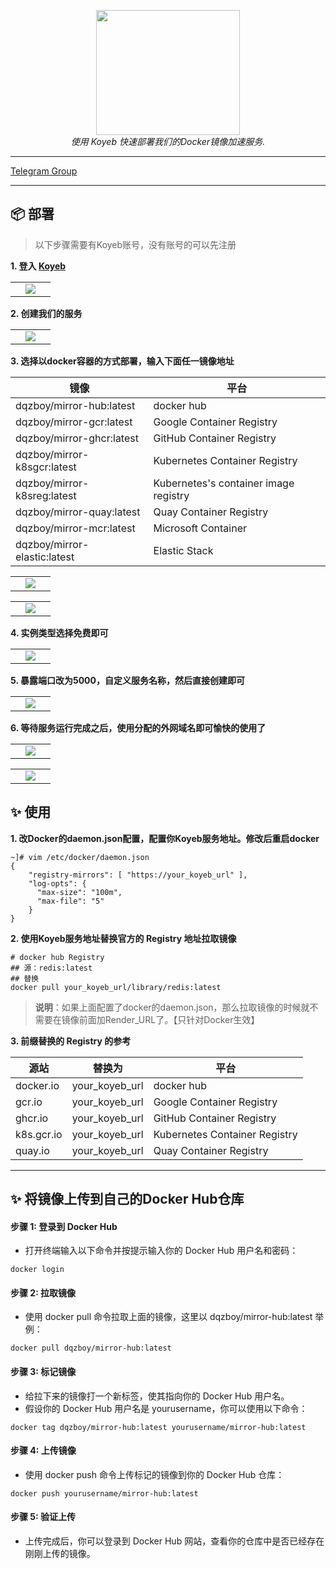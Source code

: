 <div style="text-align: center"></div>
  <p align="center">
  <img src="https://github.com/dqzboy/Docker-Proxy/assets/42825450/c187d66f-152e-4172-8268-e54bd77d48bb" width="230px" height="200px">
      <br>
      <i>使用 Koyeb 快速部署我们的Docker镜像加速服务.</i>
  </p>
</div>

---

[Telegram Group](https://t.me/+ghs_XDp1vwxkMGU9) 

---


## 📦 部署
> 以下步骤需要有Koyeb账号，没有账号的可以先注册

**1. 登入 [Koyeb](https://app.koyeb.com/auth/signup/)**

<table>
    <tr>
        <td width="50%" align="center"><img src="https://github.com/dqzboy/Docker-Proxy/assets/42825450/671ac907-35e9-4e33-8ecb-8f1787ea818d?raw=true"></td>
    </tr>
</table>

**2. 创建我们的服务**

<table>
    <tr>
        <td width="50%" align="center"><img src="https://github.com/dqzboy/Docker-Proxy/assets/42825450/c14f1109-3c48-4c00-876b-1bbf8f7e1939?raw=true"></td>
    </tr>
</table>

**3. 选择以docker容器的方式部署，输入下面任一镜像地址**

| 镜像 | 平台 |
|-------|---------------|
| dqzboy/mirror-hub:latest   | docker hub
| dqzboy/mirror-gcr:latest      | Google Container Registry
| dqzboy/mirror-ghcr:latest     | GitHub Container Registry
| dqzboy/mirror-k8sgcr:latest  | Kubernetes Container Registry
| dqzboy/mirror-k8sreg:latest      | Kubernetes's container image registry
| dqzboy/mirror-quay:latest     | Quay Container Registry
| dqzboy/mirror-mcr:latest     | Microsoft Container
| dqzboy/mirror-elastic:latest     | Elastic Stack

<table>
    <tr>
        <td width="50%" align="center"><img src="https://github.com/dqzboy/Docker-Proxy/assets/42825450/7f0df696-f4b6-41db-8ba5-5e28cb58fc17?raw=true"></td>
    </tr>
</table>

<table>
    <tr>
        <td width="50%" align="center"><img src="https://github.com/dqzboy/Docker-Proxy/assets/42825450/6c407af3-5a17-49bb-9c31-45a6fcf8cedd?raw=true"></td>
    </tr>
</table>


**4. 实例类型选择免费即可**

<table>
    <tr>
        <td width="50%" align="center"><img src="https://github.com/dqzboy/Docker-Proxy/assets/42825450/037cd5b2-801f-4ccf-b4c6-ec3f288b08c6?raw=true"></td>
    </tr>
</table>

**5. 暴露端口改为5000，自定义服务名称，然后直接创建即可**
<table>
    <tr>
        <td width="50%" align="center"><img src="https://github.com/dqzboy/Docker-Proxy/assets/42825450/323bf282-804e-49ab-8251-7ebd6c8f8969?raw=true"></td>
    </tr>
</table>

**6. 等待服务运行完成之后，使用分配的外网域名即可愉快的使用了**
<table>
    <tr>
        <td width="50%" align="center"><img src="https://github.com/dqzboy/Docker-Proxy/assets/42825450/cea37723-45f2-48df-bc59-9df97823adaa?raw=true"></td>
    </tr>
</table>
<table>
    <tr>
        <td width="50%" align="center"><img src="https://github.com/dqzboy/Docker-Proxy/assets/42825450/54437313-f104-48ee-8e81-49dfe95a2118?raw=true"></td>
    </tr>
</table>


## ✨ 使用

**1. 改Docker的daemon.json配置，配置你Koyeb服务地址。修改后重启docker**
```shell
~]# vim /etc/docker/daemon.json
{
    "registry-mirrors": [ "https://your_koyeb_url" ],
    "log-opts": {
      "max-size": "100m",
      "max-file": "5"
    }
}
```
**2. 使用Koyeb服务地址替换官方的 Registry 地址拉取镜像**
```shell
# docker hub Registry
## 源：redis:latest
## 替换
docker pull your_koyeb_url/library/redis:latest
```

> **说明**：如果上面配置了docker的daemon.json，那么拉取镜像的时候就不需要在镜像前面加Render_URL了。【只针对Docker生效】


**3. 前缀替换的 Registry 的参考**

| 源站 | 替换为 | 平台 |
|-------|---------------|----------|
| docker.io   | your_koyeb_url   |  docker hub 
| gcr.io      | your_koyeb_url   |  Google Container Registry
| ghcr.io     | your_koyeb_url  |  GitHub Container Registry
| k8s.gcr.io     | your_koyeb_url  | Kubernetes Container Registry
| quay.io     | your_koyeb_url  | Quay Container Registry

---

## ✨ 将镜像上传到自己的Docker Hub仓库

#### 步骤 1: 登录到 Docker Hub
- 打开终端输入以下命令并按提示输入你的 Docker Hub 用户名和密码：

```shell
docker login
```

#### 步骤 2: 拉取镜像
- 使用 docker pull 命令拉取上面的镜像，这里以 dqzboy/mirror-hub:latest 举例：

```shell
docker pull dqzboy/mirror-hub:latest
```

####  步骤 3: 标记镜像
- 给拉下来的镜像打一个新标签，使其指向你的 Docker Hub 用户名。
- 假设你的 Docker Hub 用户名是 yourusername，你可以使用以下命令：

```shell
docker tag dqzboy/mirror-hub:latest yourusername/mirror-hub:latest
```

####  步骤 4: 上传镜像
- 使用 docker push 命令上传标记的镜像到你的 Docker Hub 仓库：

```shell
docker push yourusername/mirror-hub:latest
```

####  步骤 5: 验证上传
- 上传完成后，你可以登录到 Docker Hub 网站，查看你的仓库中是否已经存在刚刚上传的镜像。
